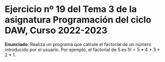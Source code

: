 # Ejercicio nº 19 del Tema 3 de la asignatura Programación del ciclo DAW, Curso 2022-2023
**Enunciado**: Realiza un programa que calcule el factorial de un número introducido por el usuario.
Por ejemplo, el factorial de 5 es 5! = 5 * 4 * 3 * 2 * 1.